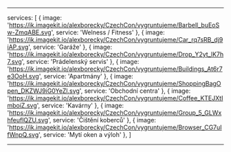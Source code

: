 ---

services: [
    {
        image: 'https://ik.imagekit.io/alexborecky/CzechCon/vygruntujeme/Barbell_buEoSw-ZmqABE.svg',
        service: 'Welness / Fitness'
    },
    {
        image: 'https://ik.imagekit.io/alexborecky/CzechCon/vygruntujeme/Car_rq7sRB_dj9iAP.svg',
        service: 'Garáže'
    },
    {
        image: 'https://ik.imagekit.io/alexborecky/CzechCon/vygruntujeme/Drop_Y2yt_lK7h7.svg',
        service: 'Prádelenský servis'
    },
    {
        image: 'https://ik.imagekit.io/alexborecky/CzechCon/vygruntujeme/Buildings_At6r7e3OoH.svg',
        service: 'Apartmány'
    },
    {
        image: 'https://ik.imagekit.io/alexborecky/CzechCon/vygruntujeme/ShoppingBagOpen_DKZWJ9iG0YeZl.svg',
        service: 'Obchodní centra'
    },
    {
        image: 'https://ik.imagekit.io/alexborecky/CzechCon/vygruntujeme/Coffee_KTEJXtImboiZ.svg',
        service: 'Kavárny'
    },
    {
        image: 'https://ik.imagekit.io/alexborecky/CzechCon/vygruntujeme/Group_5_GLWxhfeuflQZU.svg',
        service: 'Čištění koberců'
    },
    {
        image: 'https://ik.imagekit.io/alexborecky/CzechCon/vygruntujeme/Browser_CG7uIfWnpQ.svg',
        service: 'Mytí oken a výloh'
    },
]

---